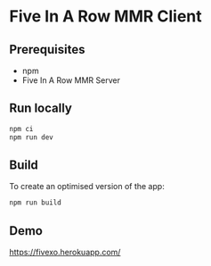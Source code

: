 # Five In A Row MMR Client

## Prerequisites
- npm
- Five In A Row MMR Server

## Run locally
```bash
npm ci
npm run dev
```

## Build
To create an optimised version of the app:

```bash
npm run build
```

## Demo

https://fivexo.herokuapp.com/